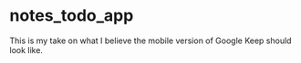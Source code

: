 # notes_todo_app
This is my take on what I believe the mobile version of Google Keep should look like. 
